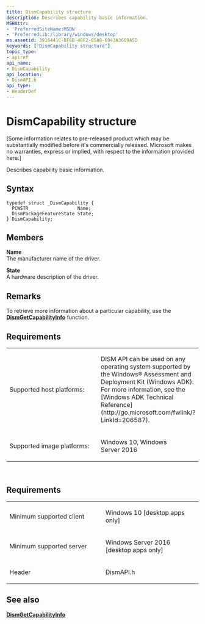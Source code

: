 ```yaml
---
title: DismCapability structure
description: Describes capability basic information.
MSHAttr:
- 'PreferredSiteName:MSDN'
- 'PreferredLib:/library/windows/desktop'
ms.assetid: 3916441C-BF6B-48F2-85A8-6943A3689A5D
keywords: ["DismCapability structure"]
topic_type:
- apiref
api_name:
- DismCapability
api_location:
- DismAPI.h
api_type:
- HeaderDef
---
```


# DismCapability structure


\[Some information relates to pre-released product which may be substantially modified before it's commercially released. Microsoft makes no warranties, express or implied, with respect to the information provided here.\]

Describes capability basic information.

Syntax
------

```ManagedCPlusPlus
typedef struct _DismCapability {
  PCWSTR                  Name;
  DismPackageFeatureState State;
} DismCapability;
```

Members
-------

**Name**  
The manufacturer name of the driver.

**State**  
A hardware description of the driver.

## <span id="Remarks"></span><span id="remarks"></span><span id="REMARKS"></span>Remarks


To retrieve more information about a particular capability, use the [**DismGetCapabilityInfo**](dismgetcapabilityinfo.md) function.

## <span id="Requirements"></span><span id="requirements"></span><span id="REQUIREMENTS"></span>Requirements


<table>
<colgroup>
<col width="50%" />
<col width="50%" />
</colgroup>
<tbody>
<tr class="odd">
<td><p>Supported host platforms:</p></td>
<td><p>DISM API can be used on any operating system supported by the Windows® Assessment and Deployment Kit (Windows ADK). For more information, see the [Windows ADK Technical Reference](http://go.microsoft.com/fwlink/?LinkId=206587).</p></td>
</tr>
<tr class="even">
<td><p>Supported image platforms:</p></td>
<td><p>Windows 10, Windows Server 2016</p></td>
</tr>
</tbody>
</table>

 

Requirements
------------

<table>
<colgroup>
<col width="50%" />
<col width="50%" />
</colgroup>
<tbody>
<tr class="odd">
<td><p>Minimum supported client</p></td>
<td><p>Windows 10 [desktop apps only]</p></td>
</tr>
<tr class="even">
<td><p>Minimum supported server</p></td>
<td><p>Windows Server 2016 [desktop apps only]</p></td>
</tr>
<tr class="odd">
<td><p>Header</p></td>
<td>DismAPI.h</td>
</tr>
</tbody>
</table>

## <span id="see_also"></span>See also


[**DismGetCapabilityInfo**](dismgetcapabilityinfo.md)

 

 




